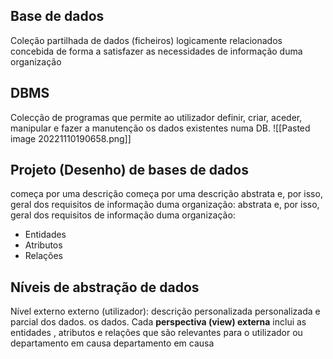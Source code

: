 ## Base de dados 
Coleção partilhada de dados (ficheiros) logicamente relacionados concebida de forma a satisfazer as necessidades de informação duma organização
## DBMS
Colecção de programas que permite ao utilizador definir, criar, aceder, manipular e fazer a manutenção os dados existentes numa DB.
![[Pasted image 20221110190658.png]]

## Projeto (Desenho) de bases de dados
começa por uma descrição começa por uma descrição abstrata e, por isso, geral dos requisitos de informação duma organização: abstrata e, por isso, geral dos requisitos de informação duma organização: 
- Entidades 
- Atributos 
- Relações
## Níveis de abstração de dados
Nível externo externo (utilizador): descrição  personalizada personalizada e parcial dos dados. os dados.
Cada **perspectiva (view) externa** inclui as entidades , atributos e relações que são relevantes  para o utilizador ou departamento em causa departamento em causa